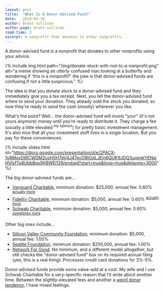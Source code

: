 ```yaml
---
layout: post
title:  "What Is A Donor-Advised Fund?"
date:   2019-03-10
author: Brent Sullivan
author-page: brent-sullivan
read-time: 2
excerpt: A nonprofit that donates to other nonprofits.
---
```


A donor-advised fund is a nonprofit that donates to other nonprofits using your advice.

{% include img.html 
    path="/img/donate-stock-with-not-to-a-nonprofit.png" 
    alt="a meme showing an utterly confused man looking at a butterfly and wondering if 'this is a nonprofit?' the joke is that donor-advised funds are confusing if not a little suspicious." %}

The idea is that you donate stock to a donor-advised fund and they immediately give you a tax receipt. Next, you tell the donor-advised fund _where_ to send your donation. They already sold the stock you donated, so now they're ready to send the cash (mostly) wherever you like. 

What's the point? Well... the donor-advised fund will invest "your" (it's not yours anymore) money until you're ready to distribute it. They charge a fee (usually a little elevated <sup>my opinion</sup>) for pretty basic investment management. It's also nice that all your investment stuff lives in a single location. But you pay for these conveniences.

{% include slides.html id="https://docs.google.com/presentation/d/e/2PACX-1vRMoyDtRCWDM2coH0H7eV4J47ecO8tGdLJEln6QUK9JDQ3uqegkYENsjHVIsfTq8UbbBqs9KBWEi129/embed?start=true&loop=true&delayms=3000" %}

The big donor-advised funds are...
+ [Vanguard Charitable](https://www.vanguardcharitable.org/), minimum donation: $25,000, annual fee: 0.60% <sup>[actually more](https://www.vanguardcharitable.org/individuals/fees_and_expenses)</sup>
+ [Fidelity Charitable](https://www.fidelitycharitable.org/), minimum donation: $5,000, annual fee: 0.60% <sup>[actually more](https://www.fidelitycharitable.org/giving-account/giving-account-details.shtml)</sup>
+ [Schwab Charitable](https://www.schwabcharitable.org/public/charitable/home), minimum donation: $5,000, annual fee: 0.60% <sup>[sometimes more](https://www.schwabcharitable.org/public/charitable/features/fees_and_minimums)</sup>

Other big ones include...
+ [Silicon Valley Community Foundation](https://www.siliconvalleycf.org/donor-advised-funds), minimum donation: $5,000, annual fee: 1.00%
+ [Seattle Foundation](https://www.seattlefoundation.org/), minimum donation: $250,000, annual fee: 1.00%
+ [Network For Good](https://www.networkforgood.org/donate/). No minimum, and a different model altogether, but still checks the "donor-advised fund" box on its required annual filing (yes, this is a real thing). Processes credit card donations for 3%-5%.

Donor-advised funds provide some value-add at a cost. My wife and I use Schwab Charitable for a very-specific reason that I'll write about another time. Between the slightly-elevated fees and another a [weird donor tendency](https://www.nytimes.com/2018/08/03/business/donor-advised-funds-tech-tax.html), I have mixed feelings.



